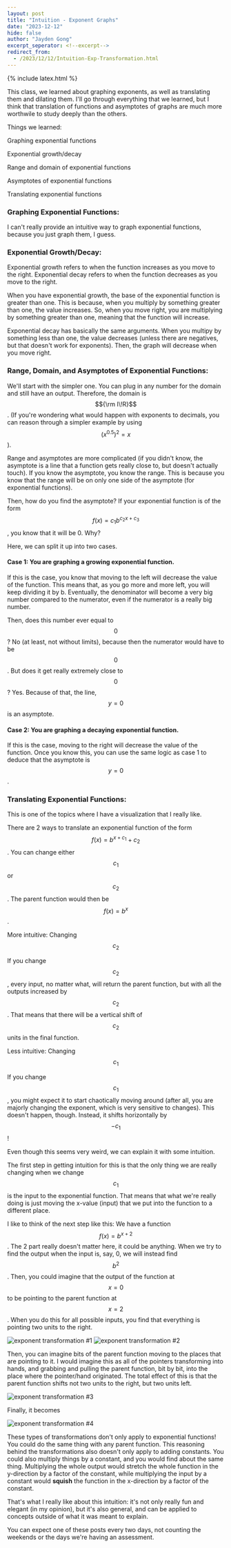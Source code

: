 ```yaml
---
layout: post
title: "Intuition - Exponent Graphs"
date: "2023-12-12"
hide: false
author: "Jayden Gong"
excerpt_seperator: <!--excerpt-->
redirect_from:
  - /2023/12/12/Intuition-Exp-Transformation.html
---
```


{% include latex.html %}

This class, we learned about graphing exponents, as well as translating them and dilating them.
I'll go through everything that we learned, but I think that translation of functions
and asymptotes of graphs are much more worthwile to study deeply than the others.

Things we learned:

Graphing exponential functions

Exponential growth/decay

Range and domain of exponential functions

Asymptotes of exponential functions

Translating exponential functions

<!--excerpt-->

### Graphing Exponential Functions:

I can't really provide an intuitive way to graph exponential functions, because you just graph them, I guess.

### Exponential Growth/Decay:

Exponential growth refers to when the function increases as you move to the right.
Exponential decay refers to when the function decreases as you move to the right.

When you have exponential growth, the base of the exponential function is greater than one.
This is because, when you multiply by something greater than one, the value increases.
So, when you move right, you are multiplying by something greater than one, meaning
that the function will increase.

Exponential decay has basically the same arguments. When you multipy by something
less than one, the value decreases (unless there are negatives, but that doesn't work for exponents).
Then, the graph will decrease when you move right.

### Range, Domain, and Asymptotes of Exponential Functions:

We'll start with the simpler one. You can plug in any number for the domain
and still have an output. Therefore, the domain is $${\rm I\!R}$$. (If you're wondering
what would happen with exponents to decimals, you can reason through a simpler example
by using $$(x^{0.5})^2 = x$$).

Range and asymptotes are more complicated (if you didn't know,
the asymptote is a line that a function gets really close to, but doesn't actually touch).
If you know the asymptote, you know the range.
This is because you know that the range will be on only one side of the asymptote
(for exponential functions).

Then, how do you find the asymptote? If your exponential function is of the form
$$f(x)=c_1 b^{c_2x + c_3}$$, you know that it will be 0. Why?

Here, we can split it up into two cases.

#### Case 1: You are graphing a growing exponential function.

If this is the case, you know that moving to the left will decrease the value of the function.
This means that, as you go more and more left, you will keep dividing it by b.
Eventually, the denominator will become a very big number compared to the numerator,
even if the numerator is a really big number.

Then, does this number ever equal to $$0$$? No (at least, not without limits),
because then the numerator would have to be $$0$$. But does it get really extremely close to $$0$$?
Yes. Because of that, the line, $$y=0$$ is an asymptote.

#### Case 2: You are graphing a decaying exponential function.

If this is the case, moving to the right will decrease the value of the function.
Once you know this, you can use the same logic as case 1 to deduce that the asymptote
is $$y=0$$.

### Translating Exponential Functions:

This is one of the topics where I have a visualization that I really like.

There are 2 ways to translate an exponential function of the form $$f(x) = b^{x+c_1}+c_2$$.
You can change either $$c_1$$ or $$c_2$$.
The parent function would then be $$f(x) = b^x$$.

More intuitive: Changing $$c_2$$

If you change $$c_2$$, every input, no matter what, will return the parent function,
but with all the outputs increased by $$c_2$$. That means that there will be a
vertical shift of $$c_2$$ units in the final function.

Less intuitive: Changing $$c_1$$

If you change $$c_1$$, you might expect it to start chaotically moving around
(after all, you are majorly changing the exponent, which is very sensitive to changes).
This doesn't happen, though. Instead, it shifts horizontally by $$-c_1$$!

Even though this seems very weird, we can explain it with some intuition.

The first step in getting intuition for this is that the only thing we are really
changing when we change $$c_1$$ is the input to the exponential function. That means
that what we're really doing is just moving the x-value (input) that we put into
the function to a different place.

I like to think of the next step like this: We have a function $$f(x) = b^{x+2}$$.
The 2 part really doesn't matter here, it could be anything.
When we try to find the output when the input is, say, 0,
we will instead find $$b^2$$. Then, you could imagine that the output of the function
at $$x=0$$ to be pointing to the parent function at $$x=2$$. When you do this for all
possible inputs, you find that everything is pointing two units to the right.

![exponent transformation #1](/assets/images/intuition-exp-transformations-1.jpg)
![exponent transformation #2](/assets/images/intuition-exp-transformations-2.jpg)

Then, you can imagine bits of the parent function moving to the places that are pointing
to it. I would imagine this as all of the pointers transforming into hands, and grabbing
and pulling the parent function, bit by bit, into the place where the pointer/hand originated.
The total effect of this is that the parent function shifts not two units to the right,
but two units left.

![exponent transformation #3](/assets/images/intuition-exp-transformations-3.jpg)

Finally, it becomes

![exponent transformation #4](/assets/images/intuition-exp-transformations-4.jpg)

These types of transformations don't only apply to exponential functions!
You could do the same thing with any parent function. This reasoning behind
the transformations also doesn't only apply to adding constants.
You could also multiply things by a constant, and you would find about the same thing.
Multiplying the whole output would stretch the whole function in the y-direction
by a factor of the constant, while multiplying the input by a constant
would **squish** the function in the x-direction by a factor of the constant.

That's what I really like about this intuition: it's not only really fun
and elegant (in my opinion), but it's also general, and can be applied to
concepts outside of what it was meant to explain.

You can expect one of these posts every two days, not counting the weekends or the
days we're having an assessment. 